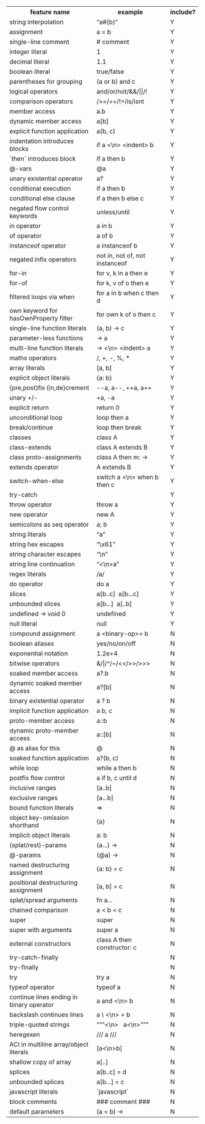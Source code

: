 <table>
<tr><th>feature name</th><th>example</th><th>include?</th></tr>
<tr><td>string interpolation</td><td>“a#{b}”</td><td>Y</td></tr>
<tr><td>assignment</td><td>a = b</td><td>Y</td></tr>
<tr><td>single-line comment</td><td># comment</td><td>Y</td></tr>
<tr><td>integer literal</td><td>1</td><td>Y</td></tr>
<tr><td>decimal literal</td><td>1.1</td><td>Y</td></tr>
<tr><td>boolean literal</td><td>true/false</td><td>Y</td></tr>
<tr><td>parentheses for grouping</td><td>(a or b) and c</td><td>Y</td></tr>
<tr><td>logical operators</td><td>and/or/not/&&/||/!</td><td>Y</td></tr>
<tr><td>comparison operators</td><td></&lt;=/>/>=/==/!=/is/isnt</td><td>Y</td></tr>
<tr><td>member access</td><td>a.b</td><td>Y</td></tr>
<tr><td>dynamic member access</td><td>a[b]</td><td>Y</td></tr>
<tr><td>explicit function application</td><td>a(b, c)</td><td>Y</td></tr>
<tr><td>indentation introduces blocks</td><td>if a &lt;\n> &lt;indent> b</td><td>Y</td></tr>
<tr><td>`then` introduces block</td><td>if a then b</td><td>Y</td></tr>
<tr><td>@-vars</td><td>@a</td><td>Y</td></tr>
<tr><td>unary existential operator</td><td>a?</td><td>Y</td></tr>
<tr><td>conditional execution</td><td>if a then b</td><td>Y</td></tr>
<tr><td>conditional else clause</td><td>if a then b else c</td><td>Y</td></tr>
<tr><td>negated flow control keywords</td><td>unless/until</td><td>Y</td></tr>
<tr><td>in operator</td><td>a in b</td><td>Y</td></tr>
<tr><td>of operator</td><td>a of b</td><td>Y</td></tr>
<tr><td>instanceof operator</td><td>a instanceof b</td><td>Y</td></tr>
<tr><td>negated infix operators</td><td>not in, not of, not instanceof</td><td>Y</td></tr>
<tr><td>for-in</td><td>for v, k in a then e</td><td>Y</td></tr>
<tr><td>for-of</td><td>for k, v of o then e</td><td>Y</td></tr>
<tr><td>filtered loops via when</td><td>for a in b when c then d</td><td>Y</td></tr>
<tr><td>own keyword for hasOwnProperty filter</td><td>for own k of o then c</td><td>Y</td></tr>
<tr><td>single-line function literals</td><td>(a, b) -> c</td><td>Y</td></tr>
<tr><td>parameter-less functions</td><td>-> a</td><td>Y</td></tr>
<tr><td>multi-line function literals</td><td>-> &lt;\n> &lt;indent> a</td><td>Y</td></tr>
<tr><td>maths operators</td><td>/, +, -, %, *</td><td>Y</td></tr>
<tr><td>array literals</td><td>[a, b]</td><td>Y</td></tr>
<tr><td>explicit object literals</td><td>{a: b}</td><td>Y</td></tr>
<tr><td>{pre,post}fix {in,de}crement</td><td>--a, a--, ++a, a++</td><td>Y</td></tr>
<tr><td>unary +/-</td><td>+a, -a</td><td>Y</td></tr>
<tr><td>explicit return</td><td>return 0</td><td>Y</td></tr>
<tr><td>unconditional loop</td><td>loop then a</td><td>Y</td></tr>
<tr><td>break/continue</td><td>loop then break</td><td>Y</td></tr>
<tr><td>classes</td><td>class A</td><td>Y</td></tr>
<tr><td>class-extends</td><td>class A extends B</td><td>Y</td></tr>
<tr><td>class proto-assignments</td><td>class A then m: -></td><td>Y</td></tr>
<tr><td>extends operator</td><td>A extends B</td><td>Y</td></tr>
<tr><td>switch-when-else</td><td>switch a &lt;\n> when b then c</td><td>Y</td></tr>
<tr><td>try-catch</td><td> </td><td>Y</td></tr>
<tr><td>throw operator</td><td>throw a</td><td>Y</td></tr>
<tr><td>new operator</td><td>new A</td><td>Y</td></tr>
<tr><td>semicolons as seq operator</td><td>a; b</td><td>Y</td></tr>
<tr><td>string literals</td><td>“a”</td><td>Y</td></tr>
<tr><td>string hex escapes</td><td>“\x61”</td><td>Y</td></tr>
<tr><td>string character escapes</td><td>“\n”</td><td>Y</td></tr>
<tr><td>string line continuation</td><td>“&lt;\n>a”</td><td>Y</td></tr>
<tr><td>regex literals</td><td>/a/</td><td>Y</td></tr>
<tr><td>do operator</td><td>do a</td><td>Y</td></tr>
<tr><td>slices</td><td>a[b..c]  a[b...c]</td><td>Y</td></tr>
<tr><td>unbounded slices</td><td>a[b...]  a[..b]</td><td>Y</td></tr>
<tr><td>undefined -> void 0</td><td>undefined</td><td>Y</td></tr>
<tr><td>null literal</td><td>null</td><td>Y</td></tr>
<tr><td>compound assignment</td><td>a &lt;binary-op>= b</td><td>N</td></tr>
<tr><td>boolean aliases</td><td>yes/no/on/off</td><td>N</td></tr>
<tr><td>exponential notation</td><td>1.2e+4</td><td>N</td></tr>
<tr><td>bitwise operators</td><td>&/|/^/~/&lt;&lt;/>>/>>></td><td>N</td></tr>
<tr><td>soaked member access</td><td>a?.b</td><td>N</td></tr>
<tr><td>dynamic soaked member access</td><td>a?[b]</td><td>N</td></tr>
<tr><td>binary existential operator</td><td>a ? b</td><td>N</td></tr>
<tr><td>implicit function application</td><td>a b, c</td><td>N</td></tr>
<tr><td>proto-member access</td><td>a::b</td><td>N</td></tr>
<tr><td>dynamic proto-member access</td><td>a::[b]</td><td>N</td></tr>
<tr><td>@ as alias for this</td><td>@</td><td>N</td></tr>
<tr><td>soaked function application</td><td>a?(b, c)</td><td>N</td></tr>
<tr><td>while loop</td><td>while a then b</td><td>N</td></tr>
<tr><td>postfix flow control</td><td>a if b, c until d</td><td>N</td></tr>
<tr><td>inclusive ranges</td><td>[a..b]</td><td>N</td></tr>
<tr><td>exclusive ranges</td><td>[a...b]</td><td>N</td></tr>
<tr><td>bound function literals</td><td>=></td><td>N</td></tr>
<tr><td>object key-omission shorthand</td><td>{a}</td><td>N</td></tr>
<tr><td>implicit object literals</td><td>a: b</td><td>N</td></tr>
<tr><td>(splat/rest)-params</td><td>(a...) -></td><td>N</td></tr>
<tr><td>@-params</td><td>(@a) -></td><td>N</td></tr>
<tr><td>named destructuring assignment</td><td>{a: b} = c</td><td>N</td></tr>
<tr><td>positional destructuring assignment</td><td>[a, b] = c</td><td>N</td></tr>
<tr><td>splat/spread arguments</td><td>fn a...</td><td>N</td></tr>
<tr><td>chained comparison</td><td>a &lt; b &lt; c</td><td>N</td></tr>
<tr><td>super</td><td>super</td><td>N</td></tr>
<tr><td>super with arguments</td><td>super a</td><td>N</td></tr>
<tr><td>external constructors</td><td>class A then constructor: c</td><td>N</td></tr>
<tr><td>try-catch-finally</td><td> </td><td>N</td></tr>
<tr><td>try-finally</td><td> </td><td>N</td></tr>
<tr><td>try</td><td>try a</td><td>N</td></tr>
<tr><td>typeof operator</td><td>typeof a</td><td>N</td></tr>
<tr><td>continue lines ending in binary operator</td><td>a and &lt;\n> b</td><td>N</td></tr>
<tr><td>backslash continues lines</td><td>a \ &lt;\n> + b</td><td>N</td></tr>
<tr><td>triple-quoted strings</td><td>“””&lt;\n>   a&lt;\n>”””</td><td>N</td></tr>
<tr><td>heregexen</td><td>/// a ///</td><td>N</td></tr>
<tr><td>ACI in multiline array/object literals</td><td>[a&lt;\n>b]</td><td>N</td></tr>
<tr><td>shallow copy of array</td><td>a[..]</td><td>N</td></tr>
<tr><td>splices</td><td>a[b..c] = d</td><td>N</td></tr>
<tr><td>unbounded splices</td><td>a[b...] = c</td><td>N</td></tr>
<tr><td>javascript literals</td><td>`javascript`</td><td>N</td></tr>
<tr><td>block comments</td><td>### comment ###</td><td>N</td></tr>
<tr><td>default parameters</td><td>(a = b) -></td><td>N</td></tr>
</table>